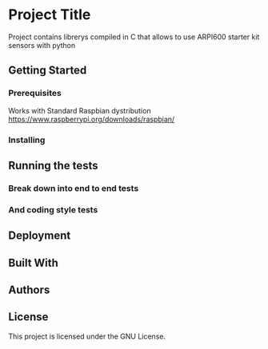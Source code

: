 # Project Title

Project contains librerys compiled in C that allows to use ARPI600 starter kit sensors with python 

## Getting Started



### Prerequisites

Works with Standard Raspbian dystribution https://www.raspberrypi.org/downloads/raspbian/

### Installing



## Running the tests



### Break down into end to end tests


### And coding style tests



## Deployment



## Built With







## Authors



## License

This project is licensed under the GNU License.
